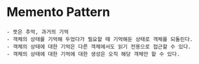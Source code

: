 # Memento Pattern

	- 뜻은 추억, 과거의 기억
	- 객체의 상태를 기억해 두었다가 필요할 때 기억해둔 상태로 객체를 되돌린다.
	- 객체의 상태에 대한 기억은 다른 객체에서도 읽기 전용으로 접근할 수 있다.
	- 객체의 상태에 대한 기억에 대한 생성은 오직 해당 객체만 할 수 있다.
